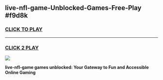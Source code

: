 
## live-nfl-game-Unblocked-Games-Free-Play #f9d8k
<h3>
<a href="https://us.freeplayer.one?title=live-nfl-game&ref=9M">CLICK TO PLAY</a></h3>
<hr>

<h3>
<a href="https://us.freeplayer.one?title=live-nfl-game&ref=9M">CLICK 2 PLAY</a>
  
</h3>

<a href="https://us.freeplayer.one?title=live-nfl-game&ref=9M"><img src="https://clearcache.store/games.png"></a>


**live-nfl-game games unblocked: Your Gateway to Fun and Accessible Online Gaming**
